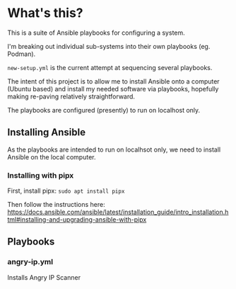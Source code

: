 # What's this?
This is a suite of Ansible playbooks for configuring a system.

I'm breaking out individual sub-systems into their own playbooks (eg. Podman). 

`new-setup.yml` is the current attempt at sequencing several playbooks.

The intent of this project is to allow me to install Ansible onto a computer (Ubuntu based) and install my needed software via playbooks, hopefully making re-paving relatively straightforward.

The playbooks are configured (presently) to run on localhost only.

## Installing Ansible
As the playbooks are intended to run on localhsot only, we need to install Ansible on the local computer.

### Installing with pipx
First, install pipx: `sudo apt install pipx`

Then follow the instructions here:
https://docs.ansible.com/ansible/latest/installation_guide/intro_installation.html#installing-and-upgrading-ansible-with-pipx

## Playbooks
### angry-ip.yml
Installs Angry IP Scanner

